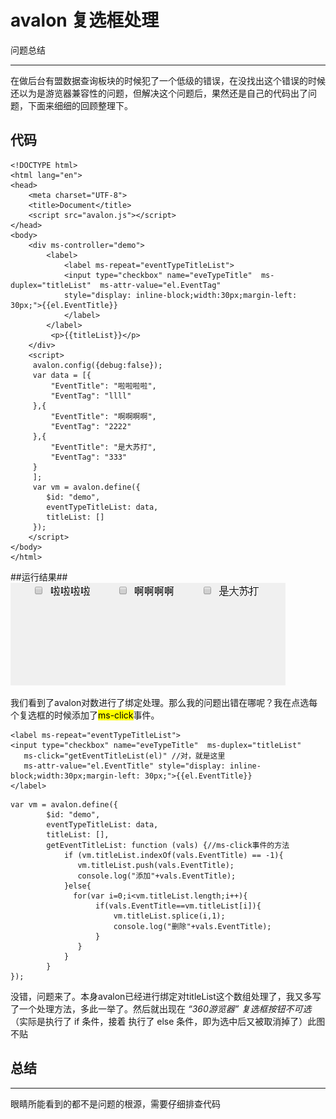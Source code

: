 ﻿# avalon 复选框处理

问题总结

---
在做后台有盟数据查询板块的时候犯了一个低级的错误，在没找出这个错误的时候还以为是游览器兼容性的问题，但解决这个问题后，果然还是自己的代码出了问题，下面来细细的回顾整理下。
## 代码 ##
```
<!DOCTYPE html>
<html lang="en">
<head>
    <meta charset="UTF-8">
    <title>Document</title>
    <script src="avalon.js"></script>
</head>
<body>
    <div ms-controller="demo">
        <label>
            <label ms-repeat="eventTypeTitleList">
            <input type="checkbox" name="eveTypeTitle"  ms-duplex="titleList"  ms-attr-value="el.EventTag"
            style="display: inline-block;width:30px;margin-left: 30px;">{{el.EventTitle}}
            </label>
        </label>
         <p>{{titleList}}</p>
    </div>
    <script>
     avalon.config({debug:false});
     var data = [{
         "EventTitle": "啦啦啦啦",
         "EventTag": "llll"
     },{
         "EventTitle": "啊啊啊啊",
         "EventTag": "2222"       
     },{
         "EventTitle": "是大苏打",
         "EventTag": "333"       
     }
     ];
     var vm = avalon.define({
        $id: "demo",
        eventTypeTitleList: data,
        titleList: []
     });
    </script>
</body>
</html>
```
##运行结果##
![](https://github.com/ql91/avalon-summary/blob/master/avalon%E5%A4%8D%E9%80%89%E6%A1%86%E5%A4%84%E7%90%86/avalon%20checkbox.gif)

我们看到了avalon对数进行了绑定处理。那么我的问题出错在哪呢？我在点选每个复选框的时候添加了<mark>ms-click</mark>事件。
```
<label ms-repeat="eventTypeTitleList">
<input type="checkbox" name="eveTypeTitle"  ms-duplex="titleList"
   ms-click="getEventTitleList(el)" //对，就是这里
   ms-attr-value="el.EventTitle" style="display: inline-block;width:30px;margin-left: 30px;">{{el.EventTitle}}
</label>

```
```
var vm = avalon.define({
        $id: "demo",
        eventTypeTitleList: data,
        titleList: [],
        getEventTitleList: function (vals) {//ms-click事件的方法
            if (vm.titleList.indexOf(vals.EventTitle) == -1){
               vm.titleList.push(vals.EventTitle);
               console.log("添加"+vals.EventTitle);
            }else{
              for(var i=0;i<vm.titleList.length;i++){
                   if(vals.EventTitle==vm.titleList[i]){
                       vm.titleList.splice(i,1);
                       console.log("删除"+vals.EventTitle);
                   }
               }
            }
        }
});
```
没错，问题来了。本身avalon已经进行绑定对titleList这个数组处理了，我又多写了一个处理方法，多此一举了。然后就出现在 *“360游览器”*      *复选框按钮不可选* （实际是执行了 if 条件，接着 执行了 else 条件，即为选中后又被取消掉了）此图不贴

## 总结 ##
---
眼睛所能看到的都不是问题的根源，需要仔细排查代码

